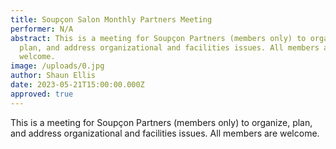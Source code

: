 ```yaml
---
title: Soupçon Salon Monthly Partners Meeting
performer: N/A
abstract: This is a meeting for Soupçon Partners (members only) to organize,
  plan, and address organizational and facilities issues. All members are
  welcome.
image: /uploads/0.jpg
author: Shaun Ellis
date: 2023-05-21T15:00:00.000Z
approved: true
---
```

This is a meeting for Soupçon Partners (members only) to organize, plan, and address organizational and facilities issues. All members are welcome.
